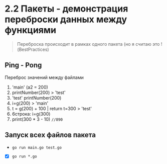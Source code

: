 # 2.2 Пакеты - демонстрация переброски данных между функциями

> Переброска происходит в рамках одного пакета (но я считаю это !(BestPractices)

## Ping - Pong

Переброс значений между файлами

1. 'main' (a2 = 200)
2. printNumber(200) > 'test' 
3. 'test' printNumber(200)
4. i=g(200) > 'main'
5. t = g(200) + 100 | return t=300 > 'test'
6. 6строка: i=g(300)
7. print(300 * 3 - 10) `//890`

## Запуск всех файлов пакета

- `go run main.go test.go`
- [x] `go run *.go`

